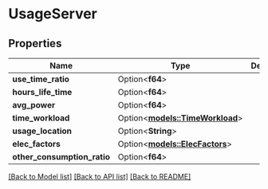 # UsageServer

## Properties

Name | Type | Description | Notes
------------ | ------------- | ------------- | -------------
**use_time_ratio** | Option<**f64**> |  | [optional]
**hours_life_time** | Option<**f64**> |  | [optional]
**avg_power** | Option<**f64**> |  | [optional]
**time_workload** | Option<[**models::TimeWorkload**](Time_Workload.md)> |  | [optional]
**usage_location** | Option<**String**> |  | [optional]
**elec_factors** | Option<[**models::ElecFactors**](ElecFactors.md)> |  | [optional]
**other_consumption_ratio** | Option<**f64**> |  | [optional]

[[Back to Model list]](../README.md#documentation-for-models) [[Back to API list]](../README.md#documentation-for-api-endpoints) [[Back to README]](../README.md)


